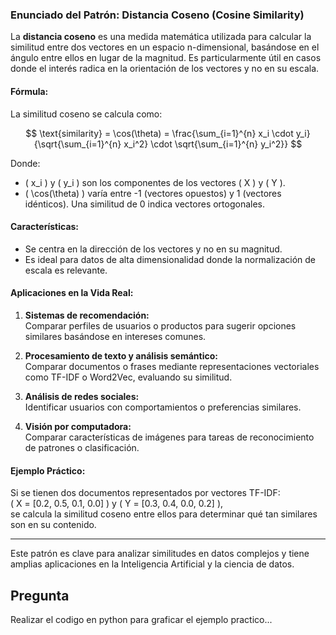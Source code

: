 ### **Enunciado del Patrón: Distancia Coseno (Cosine Similarity)**

La **distancia coseno** es una medida matemática utilizada para calcular la similitud entre dos vectores en un espacio n-dimensional, basándose en el ángulo entre ellos en lugar de la magnitud. Es particularmente útil en casos donde el interés radica en la orientación de los vectores y no en su escala.

#### **Fórmula:**
La similitud coseno se calcula como:

$$
\text{similarity} = \cos(\theta) = \frac{\sum_{i=1}^{n} x_i \cdot y_i}{\sqrt{\sum_{i=1}^{n} x_i^2} \cdot \sqrt{\sum_{i=1}^{n} y_i^2}}
$$

Donde:  
- \( x_i \) y \( y_i \) son los componentes de los vectores \( X \) y \( Y \).  
- \( \cos(\theta) \) varía entre -1 (vectores opuestos) y 1 (vectores idénticos). Una similitud de 0 indica vectores ortogonales.

#### **Características:**
- Se centra en la dirección de los vectores y no en su magnitud.
- Es ideal para datos de alta dimensionalidad donde la normalización de escala es relevante.

#### **Aplicaciones en la Vida Real:**
1. **Sistemas de recomendación:**  
   Comparar perfiles de usuarios o productos para sugerir opciones similares basándose en intereses comunes.
   
2. **Procesamiento de texto y análisis semántico:**  
   Comparar documentos o frases mediante representaciones vectoriales como TF-IDF o Word2Vec, evaluando su similitud.

3. **Análisis de redes sociales:**  
   Identificar usuarios con comportamientos o preferencias similares.

4. **Visión por computadora:**  
   Comparar características de imágenes para tareas de reconocimiento de patrones o clasificación.

#### **Ejemplo Práctico:**
Si se tienen dos documentos representados por vectores TF-IDF:  
\( X = [0.2, 0.5, 0.1, 0.0] \) y \( Y = [0.3, 0.4, 0.0, 0.2] \),  
se calcula la similitud coseno entre ellos para determinar qué tan similares son en su contenido.

---

Este patrón es clave para analizar similitudes en datos complejos y tiene amplias aplicaciones en la Inteligencia Artificial y la ciencia de datos.

## Pregunta

Realizar el codigo en python para graficar el ejemplo practico...
